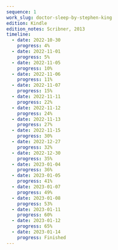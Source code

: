 ```yaml
---
sequence: 1
work_slug: doctor-sleep-by-stephen-king
edition: Kindle
edition_notes: Scribner, 2013
timeline:
  - date: 2022-10-30
    progress: 4%
  - date: 2022-11-01
    progress: 5%
  - date: 2022-11-05
    progress: 10%
  - date: 2022-11-06
    progress: 11%
  - date: 2022-11-07
    progress: 15%
  - date: 2022-11-11
    progress: 22%
  - date: 2022-11-12
    progress: 24%
  - date: 2022-11-13
    progress: 27%
  - date: 2022-11-15
    progress: 30%
  - date: 2022-12-27
    progress: 32%
  - date: 2022-12-30
    progress: 35%
  - date: 2023-01-04
    progress: 36%
  - date: 2023-01-05
    progress: 41%
  - date: 2023-01-07
    progress: 49%
  - date: 2023-01-08
    progress: 53%
  - date: 2023-01-11
    progress: 60%
  - date: 2023-01-12
    progress: 65%
  - date: 2023-01-14
    progress: Finished
---
```

